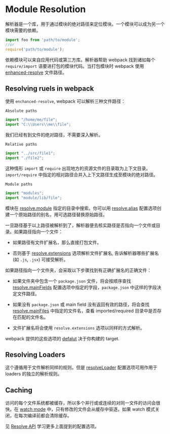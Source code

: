 # Module Resolution

解析器是一个库，用于通过模块的绝对路径来定位模块。一个模块可以成为另一个模块需要的依赖。

```js
import foo from 'path/to/module';
//or
require('path/to/module');
```

依赖模块可以来自应用代码或第三方库。解析器帮助 webpack 找到诸如每个 `require/import` 语要进打包的模块代码。当打包模块时 webpack 使用 [enhanced-resolve](https://github.com/webpack/enhanced-resolve) 文件路径。

## Resolving ruels in webpack

使用 `enchanced-resolve`, webpack 可以解析三种文件路径：

`Absolute paths`

```js
import "/home/me/file";
import "C:\\Users\\me\\file";
```

我们已经有到文件的绝对路径，不需要深入解析。

`Relative paths`

```js
import "../src/file1";
import "./file2";
```

这种情形 `import` 或 `require` 出现地方的资源文件的目录取为上下文目录。`import/require` 中指定的相对路径合并入上下文路径生成至模块的绝对路径。

`Module paths`

```js
import "modules";
import "module/lib/file";
```

模块在 [resolve.module](https://webpack.js.org/configuration/resolve/#resolve-modules) 指定的目录中搜索。你可以用 [resolve.alias](https://webpack.js.org/configuration/resolve/#resolve-alias) 配置选项创建一个原始路径的别名，用可选路径替换原始路径。

一旦路径基于以上路径被解析到了，解析器便去核实路径是否指向一个文件或目录。如果路径指向一个文件：

* 如果路径有文件扩展名，那么直接打包文件。

* 否则基于 [resolve.extensions](https://webpack.js.org/configuration/resolve/#resolve-extensions) 选项解析文件扩展名, 告诉解析器哪些扩展名 (如 `.js`, `.jsx`) 可接受解析。

如果路径指向一个文件夹，会采取以下步骤找到有正确扩展名的正确文件：

* 如果文件夹中包含一个 `package.json` 文件，将会按顺序查找 [resolve.mainFields](https://webpack.js.org/configuration/resolve/#resolve-mainfields) 配置选项中指定的字段，`package.json` 中这样的字段决定文件路径。

* 如果没有 `package.json` 或 main field 没有返回有效的路径，将会查找 [resolve.mainFiles](https://webpack.js.org/configuration/resolve/#resolve-mainfiles) 中指定的文件名，查看 imported/required 目录中是否存在匹配的文件名。

* 文件扩展名将会使用 `resolve.extensions` 选项以同样的方式解析。

webpack 提供的这些选项的 [defalut](https://webpack.js.org/configuration/resolve) 决于你构建的 target.

## Resolving Loaders

这个遵循用于文件解析同样的规则。但是 [resolveLoader]() 配置选项可用作用于 loaders 的独立的解析规则。

## Caching

访问的每个文件系统都被缓存，所以多个并行或或连续的对同一文件的访问会很快。在 [watch mode](https://webpack.js.org/configuration/watch/#watch) 中，只有修改的文件会从缓存中驱逐。如果 watch 模式关闭，在每次编译前都会清除缓存。

见 [Resolve API](https://webpack.js.org/configuration/resolve) 学习更多上面提到的配置选项。